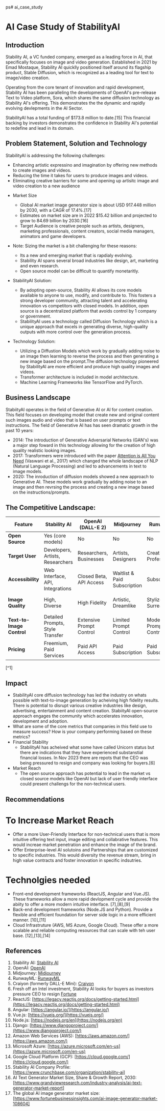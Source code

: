ps# ai_case_study
# AI Case Study of StabilityAI 

## Introduction
Stability AI, a VC funded company, emerged as a leading force in AI, that specifically focuses on image and video generation. Established in 2021 by Emad Mostaque, Stability AI quicklly positioned itself around its flagship product, Stable Diffusion, which is recognized as a leading tool for text to image/video creation. 

Operating from the core tenant of innovation and rapid development, Stability AI has been paralleling the developments of OpenAI's pre-release Text to Video platform, Sora, which shares the same diffusion technology as Stability AI's offering. This demonstrates the the dynamic and rapidly evolving devlepments in the AI Sector. 

StabilityAI has a total funding of $173.8 million to date.[15] This financial backing by investors demonstrates the confidence in Stability AI's potential to redefine and lead in its domain.

## Problem Statement, Solution and Technology
StabilityAI is addressing the following challenges:
- Enhancing artistic expressino and imagination by offering new methods to create images and videos.
- Reducing the time it takes for users to produce images and videos.
- Eliminating creative barriers for some and opening up artisitc image and video creation to a new audience
* Market Size
    - Global AI market image generator size is about USD 917.448 million by 2030, with a CAGR of 17.4%.[17]
    - Estimates on market size are in 2022 $15.42 billion and projected to grow to 84.69 billion by 2030.[16]
    - Target Audience is creative people such as artists, designers, marketing professionals, content creators, social media managers, animators and game developers. 
* Note: Sizing the market is a bit challenging for these reasons:
    - Its a new and emerging market that is rapdialy evolving. 
    - Stability AI spans several broad industries like design, art, marketing and even research. 
    - Open source model can be difficult to quantify monetaritly. 
* StabilityAI Solution:
    - By adopting open-source, Stability AI allows its core models available to anyone to use, modify, and contribute to. This fosters a strong developer community, attracting talent and accelerating innovation vs competitors with closed models. In addition, open source is a decentralized platform that avoids control by 1 company or government. 
    - StabilityAI uses a technology called Diffusion Technology which is a unique approach that excels in generating diverse, high-quality outputs with more control over the generation process. 

* Technology Solution:
    - Utilizing a Diffustion Models which work by gradually adding noise to an image then learning to reverse the process and then generating a new image based on the prompt.The diffusion technology pioneered by StabilityAI are more efficient and produce high quality images and videos. 
    - Transformer architecture is included in model architecture.
    - Machine Learning Frameworks like TensorFlow and PyTorch.

## Business Landscape
StabiityAI operates in the field of Generative AI or AI for content creation. This field focuses on developing model that create new and original content such images audio and video that is based on user prompts or text instructions. 
The field of Generative AI has has seen dramatic growth in the past 10 years:
* 2014: The introduction of Generative Adversarial Networks (GAN's) was a major step foward in this technology allowing for the creation of high quality realistic looking images. 
* 2017: Transformers were introduced with the paper [Attention is All You Need](https://arxiv.org/pdf/1706.03762.pdf) (Vaswani et al., 2017) which changed the whole landscape of NLP (Natural Language Processing) and led to advancements in text to image models. 
* 2020: The inroduction of diffusion models showed a new approach to Generative AI. These models work gradually by adding noise to an image and then revrsing the process and creating a new image based on the instructions/prompts. 

## The Competitive Landscape:
**Feature** | **Stability AI** | **OpenAI (DALL-E 2)** | **Midjourney** | **RunwayML** | **Craiyon** |
------- | -------- | -------- | -------- | -------- | -------- |
**Open Source** | Yes (core models) | No | No | No | No |
**Target User** | Developers, Artists, Researchers | Researchers, Businesses | Artists, Designers | Creative Professionals | General Users |
**Accessibility** | Web Interface, API, Integrations | Closed Beta, API Access | Waitlist & Paid Subscription | Subscription | Free Web Interface |
**Image Quality** | High, Diverse | High Fidelity| Artistic, Dreamlike | Stylized, Surreal | Varies, Meme-like |
**Text-to-Image Control** | Detailed Prompts, Style Transfer | Extensive Prompt Control | Limited Prompt Control | Moderate Prompt Control | Simple Prompts |
**Pricing** | Freemium, Paid Services | Paid API Access | Paid Subscription | Paid Subscription | Free & Pro Versions |
[^1]


## Impact
* StabilityAI core diffusion technology has led the industry on whats possible with text-to-image generation by acheiving high fidelity results. There is potential to disrupt various creative industries like design, advertising, entertainment and content creation. StabiityAI open-source approach engages the community which accelerates innovation, development and adoption. 
* What are some of the core metrics that companies in this field use to measure success? How is your company performing based on these metrics?
* Financial Stability
    - StabilityAI has acheived what some have called Unicorn status but there are indications that they have experienced substanstial financial losses. In Nov 2023 there are repots that the CEO was being pressured to resign and company was looking for buyers.[6]
* Market Reach 
    - The open source approach has potential to lead in the market vs closed source models like OpenAI but lack of user friendly interface could present challengs for the non-technical users. 

## Recommendations
# To Increase Market Reach
 -  Offer a more User-Friendly Interface for non-technical users that is more intuitive offering text input, image editing and collabrative features. This would increae market penetration and enhance the image of the brand. 
 - Offer Enterprise-level AI solutoins and Partnerships that are customized to specific industries. This would diversity the revenue stream, bring in high value contracts and foster innovation in specific indsutries. 
# Technolgies needed
  - Front-end development frameworks (ReactJS, Angular and Vue.JS). These frameworks allow a more rapid devlopment cycle and provide the abiity to offer a more modern intuitive interface. [7],[8],[9]
  - Back-end development frameworks (Node.JS and Python). Provide a flexible and efficient foundation for server side logic in a more efficient manner. [10],[11]
  - Cloud Infrastruture (AWS, MS Azure, Google Cloud). These offer a more scalable and reliable computing resources that can scale with teh user base. [12],[13],[14]
## References
1. Stability AI: [Stability AI](https://stability.ai/)
2. OpenAI: [OpenAI](https://openai.com/)
3. Midjourney: [Midjourney](https://midjourney.com/)
4. RunwayML: [RunwayML](https://runwayml.com/)
5. Craiyon (formerly DALL-E Mini): [Craiyon](https://craiyon.com/)
6. Fresh off an Intel investment, Stability AI looks for buyers as investors pressure CEO to resign [Fortune](https://fortune.com/2023/11/29/stability-ai-sale-intel-ceo-resign/)
7.  ReactJS: [https://legacy.reactjs.org/docs/getting-started.html](https://legacy.reactjs.org/docs/getting-started.html)
8.  Angular: [https://angular.io/](https://angular.io/)
9.  Vue.js: [https://vuejs.org/](https://vuejs.org/)
10. Node.js: [https://nodejs.org/en](https://nodejs.org/en)
11. Django: [https://www.djangoproject.com/](https://www.djangoproject.com/)
12. Amazon Web Services (AWS): [https://aws.amazon.com/](https://aws.amazon.com/)
13. Microsoft Azure: [https://azure.microsoft.com/en-us](https://azure.microsoft.com/en-us)
14. Google Cloud Platform (GCP): [https://cloud.google.com/](https://cloud.google.com/)
15. Stability AI Company Profile: [https://www.crunchbase.com/organization/stability-ai]
16. AI Text Generator Market Size, Share & Growth Report, 2030:[https://www.grandviewresearch.com/industry-analysis/ai-text-generator-market-report]
17. The global AI image generator market size: [https://www.fortunebusinessinsights.com/ai-image-generator-market-108604]